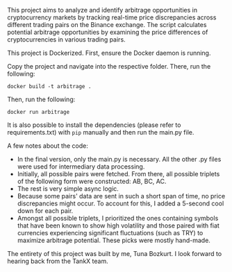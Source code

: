 This project aims to analyze and identify arbitrage opportunities in cryptocurrency markets by tracking real-time price discrepancies across different trading pairs on the Binance exchange. 
The script calculates potential arbitrage opportunities by examining the price differences of cryptocurrencies in various trading pairs. 


This project is Dockerized.
First, ensure the Docker daemon is running.

Copy the project and navigate into the respective folder.
There, run the following:
```
docker build -t arbitrage .
```
Then, run the following:
```
docker run arbitrage
```

It is also possible to install the dependencies (please refer to requirements.txt) with ```pip``` manually and then run the main.py file.


A few notes about the code:
- In the final version, only the main.py is necessary. All the other .py files were used for intermediary data processing.
- Initially, all possible pairs were fetched. From there, all possible triplets of the following form were constructed: AB, BC, AC.
- The rest is very simple async logic.
- Because some pairs' data are sent in such a short span of time, no price discrepancies might occur. To account for this, I added a 5-second cool down for each pair.
- Amongst all possible triplets, I prioritized the ones containing symbols that have been known to show high volatility and those paired with fiat currencies experiencing significant fluctuations (such as TRY) to maximize arbitrage potential. These picks were mostly hand-made.

The entirety of this project was built by me, Tuna Bozkurt.
I look forward to hearing back from the TankX team.
